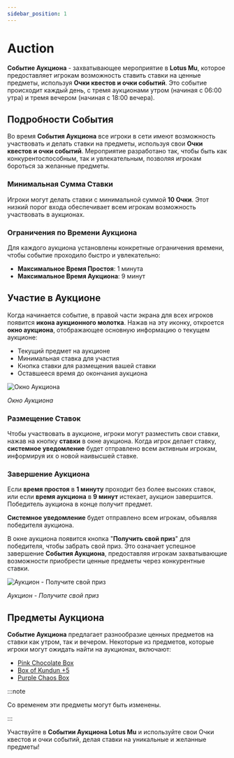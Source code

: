 ```yaml
---
sidebar_position: 1
---
```


# Auction

**Событие Аукциона** - захватывающее мероприятие в **Lotus Mu**, которое предоставляет игрокам возможность ставить ставки на ценные предметы, используя **Очки квестов и очки событий**. Это событие происходит каждый день, с тремя аукционами утром (начиная с 06:00 утра) и тремя вечером (начиная с 18:00 вечера).

## Подробности События

Во время **События Аукциона** все игроки в сети имеют возможность участвовать и делать ставки на предметы, используя свои **Очки квестов и очки событий**. Мероприятие разработано так, чтобы быть как конкурентоспособным, так и увлекательным, позволяя игрокам бороться за желанные предметы.

### Минимальная Сумма Ставки

Игроки могут делать ставки с минимальной суммой **10 Очки**. Этот низкий порог входа обеспечивает всем игрокам возможность участвовать в аукционах.

### Ограничения по Времени Аукциона

Для каждого аукциона установлены конкретные ограничения времени, чтобы событие проходило быстро и увлекательно:

- **Максимальное Время Простоя**: 1 минута
- **Максимальное Время Аукциона**: 9 минут

## Участие в Аукционе

Когда начинается событие, в правой части экрана для всех игроков появится **икона аукционного молотка**. Нажав на эту иконку, откроется **окно аукциона**, отображающее основную информацию о текущем аукционе:

- Текущий предмет на аукционе
- Минимальная ставка для участия
- Кнопка ставки для размещения вашей ставки
- Оставшееся время до окончания аукциона

![Окно Аукциона](/img/events/auction/auction-system.jpg)

_Окно Аукциона_

### Размещение Ставок

Чтобы участвовать в аукционе, игроки могут разместить свои ставки, нажав на кнопку **ставки** в окне аукциона. Когда игрок делает ставку, **системное уведомление** будет отправлено всем активным игрокам, информируя их о новой наивысшей ставке.

### Завершение Аукциона

Если **время простоя** в **1 минуту** проходит без более высоких ставок, или если **время аукциона** в **9 минут** истекает, аукцион завершится. Победитель аукциона в конце получит предмет.

**Системное уведомление** будет отправлено всем игрокам, объявляя победителя аукциона.

В окне аукциона появится кнопка "**Получить свой приз**" для победителя, чтобы забрать свой приз. Это означает успешное завершение **События Аукциона**, предоставляя игрокам захватывающие возможности приобрести ценные предметы через конкурентные ставки.

![Аукцион - Получите свой приз](/img/events/auction/auction-end.jpg)

_Аукцион - Получите свой приз_

## Предметы Аукциона

**Событие Аукциона** предлагает разнообразие ценных предметов на ставки как утром, так и вечером. Некоторые из предметов, которые игроки могут ожидать найти на аукционах, включают:

- [Pink Chocolate Box](/items/item-bags/misc/pink-chocolate-box/)
- [Box of Kundun +5](/items/item-bags/exc/box-of-kundun/bok-5)
- [Purple Chaos Box](/items/item-bags/misc/purple-chaos-box/)

:::note

Со временем эти предметы могут быть изменены.

:::

Участвуйте в **Событии Аукциона Lotus Mu** и используйте свои Очки квестов и очки событий, делая ставки на уникальные и желанные предметы!
